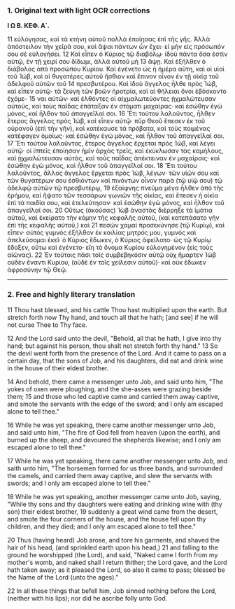 ### 1. Original text with light OCR corrections

**Ι Ω Β. ΚΕΦ. Α΄.**

11 εὐλόγησας, καὶ τὰ κτήνη αὑτοῦ πολλὰ ἐποίησας ἐπὶ τῆς γῆς. Ἀλλὰ
    ἀπόστειλον τὴν χεῖρά σου, καὶ ἅψαι πάντων ὧν ἔχει· εἰ μὴν εἰς
    πρόσωπόν σου σὲ εὐλογήσει.
12 Καὶ εἶπεν ὁ Κύριος τῷ διαβόλῳ· ἰδοὺ πάντα ὅσα ἐστὶν αὐτῷ, ἐν τῇ
    χειρί σου δίδωμι, ἀλλὰ αὐτοῦ μὴ
13 ἅψῃ. Καὶ ἐξῆλθεν ὁ διάβολος ἀπὸ προσώπου Κυρίου. Καὶ ἐγένετο
    ὡς ἡ ἡμέρα αὕτη, καὶ οἱ υἱοὶ τοῦ Ἰώβ, καὶ αἱ θυγατέρες αὐτοῦ
    ἤσθιον καὶ ἔπινον οἶνον ἐν τῇ οἰκίᾳ τοῦ ἀδελφοῦ αὐτῶν τοῦ
14 πρεσβυτέρου. Καὶ ἰδοὺ ἄγγελος ἦλθε πρὸς Ἰώβ, καὶ εἶπεν αὐτῷ·
    τὰ ζεύγη τῶν βοῶν ἠροτρία, καὶ αἱ θήλειαι ὄνοι ἐβόσκοντο ἐχόμε-
15 ναι αὐτῶν· καὶ ἐλθόντες οἱ αἰχμαλωτεύοντες ᾐχμαλώτευσαν αὐτοὺς,
    καὶ τοὺς παῖδας ἐπάταξαν ἐν στόματι μαχαίρας· καὶ ἐσώθην ἐγὼ
    μόνος, καὶ ἦλθον τοῦ ἀπαγγεῖλαί σοι.
16 Ἔτι τούτου λαλοῦντος, ἦλθεν ἕτερος ἄγγελος πρὸς Ἰώβ, καὶ εἶπεν
    αὐτῷ· πῦρ Θεοῦ ἔπεσεν ἐκ τοῦ οὐρανοῦ (ἐπὶ τὴν γῆν), καὶ κατέκαυσε
    τὰ πρόβατα, καὶ τοὺς ποιμένας κατέφαγεν ὁμοίως· καὶ ἐσώθην ἐγὼ
    μόνος, καὶ ἦλθον τοῦ ἀπαγγεῖλαί σοι.
17 Ἔτι τούτου λαλοῦντος, ἕτερος ἄγγελος ἔρχεται πρὸς Ἰώβ, καὶ λέγει
    αὐτῷ· οἱ ἱππεῖς ἐποίησαν ἡμῖν ἀρχὰς τρεῖς, καὶ ἐκύκλωσαν τὰς
    καμήλους, καὶ ᾐχμαλώτευσαν αὐτὰς, καὶ τοὺς παῖδας ἀπέκτειναν
    ἐν μαχαίραις· καὶ ἐσώθην ἐγὼ μόνος, καὶ ἦλθον τοῦ ἀπαγγεῖλαί σοι.
18 Ἔτι τούτου λαλοῦντος, ἄλλος ἄγγελος ἔρχεται πρὸς Ἰώβ, λέγων· τῶν
    υἱῶν σου καὶ τῶν θυγατέρων σου ἐσθιόντων καὶ πινόντων οἶνον
    παρὰ (τῷ υἱῷ σου) τῷ ἀδελφῷ αὐτῶν τῷ πρεσβυτέρῳ,
19 ἐξαίφνης πνεῦμα μέγα ἦλθεν ἀπὸ τῆς ἐρήμου, καὶ ἥψατο τῶν
    τεσσάρων γωνιῶν τῆς οἰκίας, καὶ ἔπεσεν ἡ οἰκία ἐπὶ τὰ παιδία σου,
    καὶ ἐτελεύτησαν· καὶ ἐσώθην ἐγὼ μόνος, καὶ ἦλθον τοῦ ἀπαγγεῖλαί σοι.
20 Οὕτως (ἀκούσας) Ἰὼβ ἀναστὰς διέρρηξε τὰ ἱμάτια αὐτοῦ, καὶ ἐκείρατο
    τὴν κόμην τῆς κεφαλῆς αὐτοῦ, (καὶ κατεπάσατο γῆν ἐπὶ τῆς κεφαλῆς
    αὐτοῦ,) καὶ
21 πεσὼν χαμαὶ προσεκύνησε (τῷ Κυρίῳ), καὶ εἶπεν· αὐτὸς γυμνὸς
    ἐξῆλθον ἐκ κοιλίας μητρός μου, γυμνὸς καὶ ἀπελεύσομαι ἐκεῖ· ὁ
    Κύριος ἔδωκεν, ὁ Κύριος ἀφείλατο· ὡς τῷ Κυρίῳ ἔδοξεν, οὕτω καὶ
    ἐγένετο· εἴη τὸ ὄνομα Κυρίου εὐλογημένον (εἰς τοὺς αἰῶνας).
22 Ἐν τούτοις πᾶσι τοῖς συμβεβηκόσιν αὐτῷ οὐχ ἥμαρτεν Ἰὼβ οὐδὲν
    ἔναντι Κυρίου, (οὐδὲ ἐν τοῖς χείλεσιν αὐτοῦ)· καὶ οὐκ ἔδωκεν
    ἀφροσύνην τῷ Θεῷ.

---

### 2. Free and highly literary translation

11 Thou hast blessed, and his cattle Thou hast multiplied upon the earth.
    But stretch forth now Thy hand, and touch all that he hath; [and see]
    if he will not curse Thee to Thy face.

12 And the Lord said unto the devil, "Behold, all that he hath, I give into
    thy hand; but against his person, thou shalt not stretch forth thy
    hand."
13 So the devil went forth from the presence of the Lord. And it came to
    pass on a certain day, that the sons of Job, and his daughters, did eat
    and drink wine in the house of their eldest brother.

14 And behold, there came a messenger unto Job, and said unto him,
    "The yokes of oxen were ploughing, and the she-asses were grazing
    beside them;
15 and those who led captive came and carried them away captive, and smote
    the servants with the edge of the sword; and I only am escaped alone to
    tell thee."

16 While he was yet speaking, there came another messenger unto Job, and
    said unto him, "The fire of God fell from heaven (upon the earth), and
    burned up the sheep, and devoured the shepherds likewise; and I only am
    escaped alone to tell thee."

17 While he was yet speaking, there came another messenger unto Job, and
    saith unto him, "The horsemen formed for us three bands, and
    surrounded the camels, and carried them away captive, and slew the
    servants with swords; and I only am escaped alone to tell thee."

18 While he was yet speaking, another messenger came unto Job, saying,
    "While thy sons and thy daughters were eating and drinking wine with
    (thy son) their eldest brother,
19 suddenly a great wind came from the desert, and smote the four corners
    of the house, and the house fell upon thy children, and they died; and
    I only am escaped alone to tell thee."

20 Thus (having heard) Job arose, and tore his garments, and shaved the
    hair of his head, (and sprinkled earth upon his head,)
21 and falling to the ground he worshipped (the Lord), and said, "Naked
    came I forth from my mother's womb, and naked shall I return thither;
    the Lord gave, and the Lord hath taken away; as it pleased the Lord,
    so also it came to pass; blessed be the Name of the Lord (unto the ages)."

22 In all these things that befell him, Job sinned nothing before the Lord,
    (neither with his lips); nor did he ascribe folly unto God.